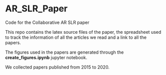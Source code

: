 # AR_SLR_Paper
Code for the Collaborative AR SLR paper

This repo contains the latex source files of the paper, the spreadsheet used to track the information of all the articles we read and a link to all the papers.

The figures used in the papers are generated through the **create_figures.ipynb** jupyter notebook.

We collected papers published from 2015 to 2020.
